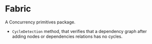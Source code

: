 # Fabric

A Concurrency primitives package.

- `CycleDetection` method, that verifies that a dependency graph after adding nodes or dependencies relations has no cycles.